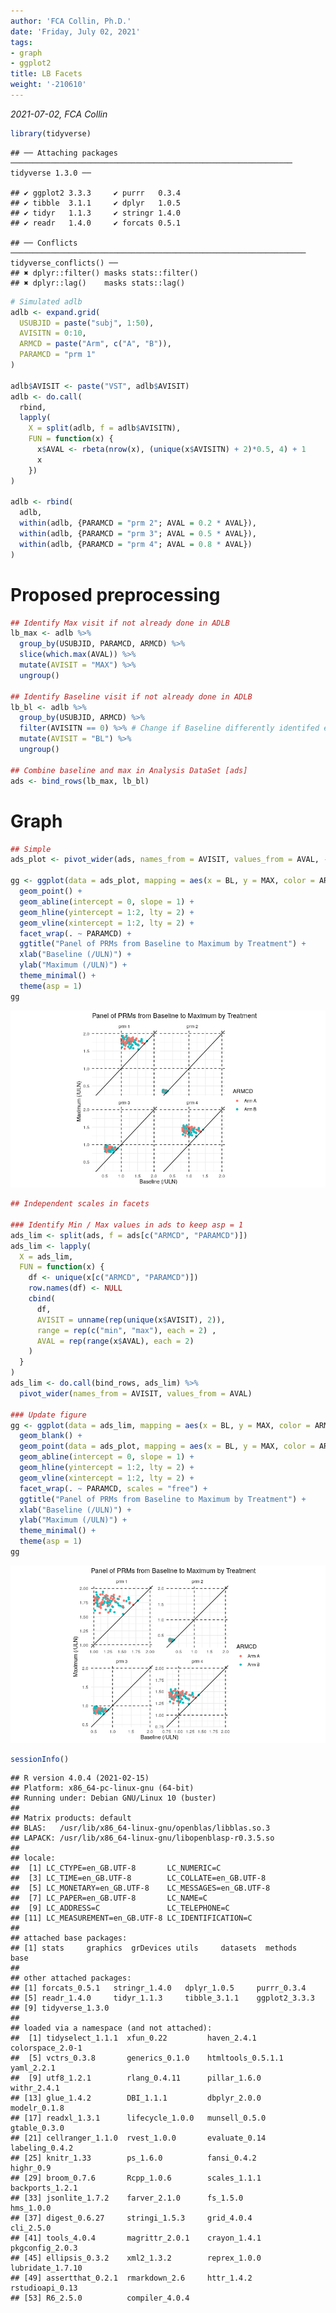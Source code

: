 ```yaml
---
author: 'FCA Collin, Ph.D.'
date: 'Friday, July 02, 2021'
tags:
- graph
- ggplot2
title: LB Facets
weight: '-210610'
---
```


*2021-07-02, FCA Collin*

<!--more-->
``` r
library(tidyverse)
```

    ## ── Attaching packages ─────────────────────────────────────────────────────────────── tidyverse 1.3.0 ──

    ## ✔ ggplot2 3.3.3     ✔ purrr   0.3.4
    ## ✔ tibble  3.1.1     ✔ dplyr   1.0.5
    ## ✔ tidyr   1.1.3     ✔ stringr 1.4.0
    ## ✔ readr   1.4.0     ✔ forcats 0.5.1

    ## ── Conflicts ────────────────────────────────────────────────────────────────── tidyverse_conflicts() ──
    ## ✖ dplyr::filter() masks stats::filter()
    ## ✖ dplyr::lag()    masks stats::lag()

``` r
# Simulated adlb
adlb <- expand.grid(
  USUBJID = paste("subj", 1:50),
  AVISITN = 0:10,
  ARMCD = paste("Arm", c("A", "B")),
  PARAMCD = "prm 1"
)

adlb$AVISIT <- paste("VST", adlb$AVISIT)
adlb <- do.call(
  rbind,
  lapply(
    X = split(adlb, f = adlb$AVISITN),
    FUN = function(x) {
      x$AVAL <- rbeta(nrow(x), (unique(x$AVISITN) + 2)*0.5, 4) + 1
      x
    })
)

adlb <- rbind(
  adlb,
  within(adlb, {PARAMCD = "prm 2"; AVAL = 0.2 * AVAL}),
  within(adlb, {PARAMCD = "prm 3"; AVAL = 0.5 * AVAL}),
  within(adlb, {PARAMCD = "prm 4"; AVAL = 0.8 * AVAL})
)
```

Proposed preprocessing
======================

``` r
## Identify Max visit if not already done in ADLB
lb_max <- adlb %>%
  group_by(USUBJID, PARAMCD, ARMCD) %>%
  slice(which.max(AVAL)) %>%
  mutate(AVISIT = "MAX") %>%
  ungroup()

## Identify Baseline visit if not already done in ADLB
lb_bl <- adlb %>%
  group_by(USUBJID, ARMCD) %>%
  filter(AVISITN == 0) %>% # Change if Baseline differently identifed e.g. ABLFL
  mutate(AVISIT = "BL") %>%
  ungroup()

## Combine baseline and max in Analysis DataSet [ads]
ads <- bind_rows(lb_max, lb_bl)
```

Graph
=====

``` r
## Simple
ads_plot <- pivot_wider(ads, names_from = AVISIT, values_from = AVAL, -AVISITN)

gg <- ggplot(data = ads_plot, mapping = aes(x = BL, y = MAX, color = ARMCD)) +
  geom_point() +
  geom_abline(intercept = 0, slope = 1) + 
  geom_hline(yintercept = 1:2, lty = 2) +
  geom_vline(xintercept = 1:2, lty = 2) +
  facet_wrap(. ~ PARAMCD) +
  ggtitle("Panel of PRMs from Baseline to Maximum by Treatment") +
  xlab("Baseline (/ULN)") +
  ylab("Maximum (/ULN)") +
  theme_minimal() + 
  theme(asp = 1)
gg
```

![](img/unnamed-chunk-1-1.png)

``` r
## Independent scales in facets

### Identify Min / Max values in ads to keep asp = 1
ads_lim <- split(ads, f = ads[c("ARMCD", "PARAMCD")])
ads_lim <- lapply(
  X = ads_lim,
  FUN = function(x) {
    df <- unique(x[c("ARMCD", "PARAMCD")])
    row.names(df) <- NULL
    cbind(
      df,
      AVISIT = unname(rep(unique(x$AVISIT), 2)),
      range = rep(c("min", "max"), each = 2) ,
      AVAL = rep(range(x$AVAL), each = 2)
    )
  }
)
ads_lim <- do.call(bind_rows, ads_lim) %>%
  pivot_wider(names_from = AVISIT, values_from = AVAL)

### Update figure
gg <- ggplot(data = ads_lim, mapping = aes(x = BL, y = MAX, color = ARMCD)) +
  geom_blank() +
  geom_point(data = ads_plot, mapping = aes(x = BL, y = MAX, color = ARMCD)) +
  geom_abline(intercept = 0, slope = 1) + 
  geom_hline(yintercept = 1:2, lty = 2) +
  geom_vline(xintercept = 1:2, lty = 2) +
  facet_wrap(. ~ PARAMCD, scales = "free") +
  ggtitle("Panel of PRMs from Baseline to Maximum by Treatment") +
  xlab("Baseline (/ULN)") +
  ylab("Maximum (/ULN)") +
  theme_minimal() + 
  theme(asp = 1)
gg
```

![](img/unnamed-chunk-2-1.png)

``` r
sessionInfo()
```

    ## R version 4.0.4 (2021-02-15)
    ## Platform: x86_64-pc-linux-gnu (64-bit)
    ## Running under: Debian GNU/Linux 10 (buster)
    ## 
    ## Matrix products: default
    ## BLAS:   /usr/lib/x86_64-linux-gnu/openblas/libblas.so.3
    ## LAPACK: /usr/lib/x86_64-linux-gnu/libopenblasp-r0.3.5.so
    ## 
    ## locale:
    ##  [1] LC_CTYPE=en_GB.UTF-8       LC_NUMERIC=C              
    ##  [3] LC_TIME=en_GB.UTF-8        LC_COLLATE=en_GB.UTF-8    
    ##  [5] LC_MONETARY=en_GB.UTF-8    LC_MESSAGES=en_GB.UTF-8   
    ##  [7] LC_PAPER=en_GB.UTF-8       LC_NAME=C                 
    ##  [9] LC_ADDRESS=C               LC_TELEPHONE=C            
    ## [11] LC_MEASUREMENT=en_GB.UTF-8 LC_IDENTIFICATION=C       
    ## 
    ## attached base packages:
    ## [1] stats     graphics  grDevices utils     datasets  methods   base     
    ## 
    ## other attached packages:
    ## [1] forcats_0.5.1   stringr_1.4.0   dplyr_1.0.5     purrr_0.3.4    
    ## [5] readr_1.4.0     tidyr_1.1.3     tibble_3.1.1    ggplot2_3.3.3  
    ## [9] tidyverse_1.3.0
    ## 
    ## loaded via a namespace (and not attached):
    ##  [1] tidyselect_1.1.1  xfun_0.22         haven_2.4.1       colorspace_2.0-1 
    ##  [5] vctrs_0.3.8       generics_0.1.0    htmltools_0.5.1.1 yaml_2.2.1       
    ##  [9] utf8_1.2.1        rlang_0.4.11      pillar_1.6.0      withr_2.4.1      
    ## [13] glue_1.4.2        DBI_1.1.1         dbplyr_2.0.0      modelr_0.1.8     
    ## [17] readxl_1.3.1      lifecycle_1.0.0   munsell_0.5.0     gtable_0.3.0     
    ## [21] cellranger_1.1.0  rvest_1.0.0       evaluate_0.14     labeling_0.4.2   
    ## [25] knitr_1.33        ps_1.6.0          fansi_0.4.2       highr_0.9        
    ## [29] broom_0.7.6       Rcpp_1.0.6        scales_1.1.1      backports_1.2.1  
    ## [33] jsonlite_1.7.2    farver_2.1.0      fs_1.5.0          hms_1.0.0        
    ## [37] digest_0.6.27     stringi_1.5.3     grid_4.0.4        cli_2.5.0        
    ## [41] tools_4.0.4       magrittr_2.0.1    crayon_1.4.1      pkgconfig_2.0.3  
    ## [45] ellipsis_0.3.2    xml2_1.3.2        reprex_1.0.0      lubridate_1.7.10 
    ## [49] assertthat_0.2.1  rmarkdown_2.6     httr_1.4.2        rstudioapi_0.13  
    ## [53] R6_2.5.0          compiler_4.0.4
